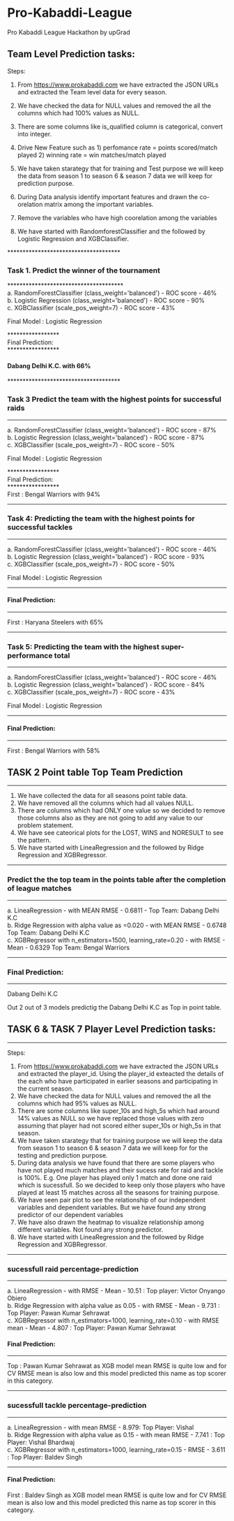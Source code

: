 # Pro-Kabaddi-League
Pro Kabaddi League Hackathon by upGrad



## Team Level Prediction tasks:
Steps: <br>
1. From https://www.prokabaddi.com we have extracted the JSON URLs and extracted the Team level data for every season.<br>

2. We have checked the data for NULL values and removed the all the columns which had 100% values as NULL.<br>

3. There are some columns like is_qualified column is categorical, convert into integer.<br>

4. Drive New Feature such as 1) perfomance rate = points scored/match played  2) winning rate = win matches/match played<br>

5. We have taken starategy that for training and Test purpose we will keep the data from season 1 to season 6 & season 7 data we will keep for prediction purpose.<br>

6. During Data analysis identify important features and drawn the co-orelation matrix among the important variables.<br>

7. Remove the variables who have high coorelation among the variables<br>

8. We have started with RandomforestClassifier and the followed by Logistic Regression and XGBClassifier.<br>

************************************* <br>
### Task 1. Predict the winner of the tournament <br> 
************************************** <br>
a. RandomForestClassifier (class_weight='balanced') - ROC score - 46% <br>
b. Logistic Regression (class_weight='balanced') - ROC score - 90% <br>
c. XGBClassifier (scale_pos_weight=7) - ROC score - 43% <br>

Final Model : Logistic Regression <br>

***************** <br>
Final Prediction:<br>
*****************<br>
#### Dabang Delhi K.C. with  66%  <br>

************************************* <br>
### Task 3 Predict the team with the highest points for successful raids <br>
**************************************
a. RandomForestClassifier (class_weight='balanced') - ROC score - 87% <br>
b. Logistic Regression (class_weight='balanced') - ROC score - 87% <br>
c. XGBClassifier (scale_pos_weight=7) - ROC score - 50% <br>

Final Model : Logistic Regression <br>

***************** <br>
Final Prediction: <br>
***************** <br>
First : Bengal Warriors	 with  94%  <br>

*************************************
### Task 4: Predicting the team with the highest points for successful tackles <br>
**************************************
a. RandomForestClassifier (class_weight='balanced') - ROC score - 46% <br>
b. Logistic Regression (class_weight='balanced') - ROC score - 93% <br>
c. XGBClassifier (scale_pos_weight=7) - ROC score - 50% <br>

Final Model : Logistic Regression <br>

*****************
#### Final Prediction: <br>
*****************
First : Haryana Steelers with  65%  <br>

*************************************
### Task 5: Predicting the team with the highest super-performance total <br>
**************************************
a. RandomForestClassifier (class_weight='balanced') - ROC score - 46% <br>
b. Logistic Regression (class_weight='balanced') - ROC score - 84% <br>
c. XGBClassifier (scale_pos_weight=7) - ROC score - 43% <br>

Final Model : Logistic Regression <br>

*****************
#### Final Prediction:
*****************
First : Bengal Warriors	 with  58%  <br>

## TASK 2 Point table Top Team Prediction
***************************************
1. We have collected the data for all seasons point table data. <br>
2. We have removed all the columns which had all values NULL.  <br>
3. There are columns which had ONLY one value so we decided to remove those columns also as they are not going to add any value to our problem statement. <br>
4. We have see cateorical plots for the LOST, WINS and NORESULT to see the pattern. <br>
5. We have started with LineaRegression and the followed by Ridge Regression and XGBRegressor. <br>

*************************************************************************************
### Predict the the top team in the points table after the completion of league matches
*************************************************************************************
a. LineaRegression - with MEAN RMSE - 0.6811 - Top Team: Dabang Delhi K.C  <br>
b. Ridge Regression with alpha value as =0.020 - with MEAN RMSE -  0.6748 Top Team: Dabang Delhi K.C  <br>
c. XGBRegressor with n_estimators=1500, learning_rate=0.20 - with RMSE - Mean - 0.6329 Top Team: Bengal Warriors <br>

*****************
### Final Prediction:
*****************
Dabang Delhi K.C

Out 2 out of 3 models predictig the Dabang Delhi K.C as Top in point table.


## TASK 6 & TASK 7 Player Level Prediction tasks:
***********************************************
Steps:
1. From https://www.prokabaddi.com we have extracted the JSON URLs and extracted the player_id. Using the player_id exteacted the details of the each who have participated in earlier seasons and participating in the current season. 
2. We have checked the data for NULL values and removed the all the columns which had 95% values as NULL.
3. There are some columns like super_10s and high_5s which had around 14% values as NULL so we have replaced those values with zero assuming that player had not scored either super_10s or high_5s in that season.
4. We have taken starategy that for training purpose we will keep the data from season 1 to season 6 & season 7 data we will keep for for the testing and prediction purpose.
5. During data analysis we have found that there are some players who have not played much matches and their sucess rate for raid and tackle is 100%. E.g. One player has played only 1 match and done one raid which is sucessfull. So we decided to keep only those players who have played at least 15 matches across all the seasons for training purpose.
6. We have seen pair plot to see the relationship of our independent variables and dependent variables. But we have found any strong predictor of our dependent variables
7. We have also drawn the heatmap to visualize relationship among different variables. Not found any strong predictor.
8. We have started with LineaRegression and the followed by Ridge Regression and XGBRegressor.

*************************************
### sucessfull raid percentage-prediction
**************************************
a. LineaRegression - with RMSE - Mean - 10.51 : Top player: Victor Onyango Obiero  <br>
b. Ridge Regression with alpha value as 0.05 - with RMSE - Mean - 9.731 : Top Player: Pawan Kumar Sehrawat  <br>
c. XGBRegressor with n_estimators=1000, learning_rate=0.10 - with RMSE mean - Mean - 4.807 : Top Player: Pawan Kumar Sehrawat  <br>


#### Final Prediction:
*****************
Top : Pawan Kumar Sehrawat as XGB model mean RMSE is quite low and for CV RMSE mean is also low and this model predicted this name as top scorer in this category.


*************************************
### sucessfull tackle percentage-prediction
**************************************
a. LineaRegression - with mean RMSE - 8.979: Top Player: Vishal  <br>
b. Ridge Regression with alpha value as 0.15 - with mean RMSE - 7.741 : Top Player: Vishal Bhardwaj  <br>
c. XGBRegressor with n_estimators=1000, learning_rate=0.15 - RMSE - 3.611 : Top Player: Baldev Singh  <br>

*****************
#### Final Prediction:

First : Baldev Singh as XGB model mean RMSE is quite low and for CV RMSE mean is also low and this model predicted this name as top scorer in this category.
